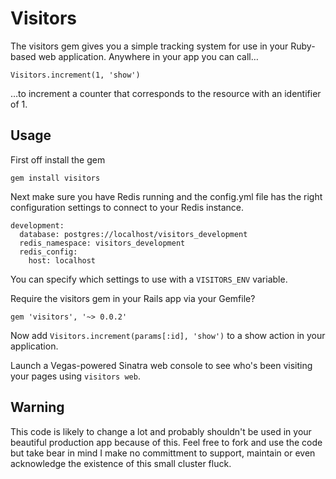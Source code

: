 # Visitors

The visitors gem gives you a simple tracking system for use in your
Ruby-based web application. Anywhere in your app you can call…

    Visitors.increment(1, 'show')

…to increment a counter that corresponds to the resource with an
identifier of 1.

## Usage

First off install the gem

    gem install visitors

Next make sure you have Redis running and the config.yml file has the
right configuration settings to connect to your Redis instance.

    development:
      database: postgres://localhost/visitors_development
      redis_namespace: visitors_development
      redis_config:
        host: localhost

You can specify which settings to use with a `VISITORS_ENV` variable.

Require the visitors gem in your Rails app via your Gemfile?

    gem 'visitors', '~> 0.0.2'

Now add `Visitors.increment(params[:id], 'show')` to a show action in
your application.

Launch a Vegas-powered Sinatra web console to see who's been visiting
your pages using `visitors web`.

## Warning

This code is likely to change a lot and probably shouldn't be used in
your beautiful production app because of this. Feel free to fork and use
the code but take bear in mind I make no committment to support,
maintain or even acknowledge the existence of this small cluster fluck.
